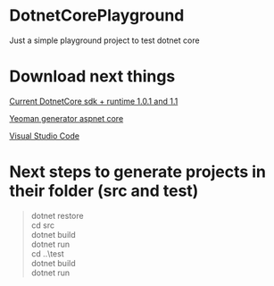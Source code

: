 # DotnetCorePlayground
Just a simple playground project to test dotnet core

# Download next things
[Current DotnetCore sdk + runtime 1.0.1 and 1.1](https://www.microsoft.com/net/download/core)

[Yeoman generator aspnet core](https://github.com/OmniSharp/generator-aspnet)

[Visual Studio Code](https://code.visualstudio.com/Download)

# Next steps to generate projects in their folder (src and test)
> dotnet restore \
> cd src \
> dotnet build \
> dotnet run \
> cd ..\test \
> dotnet build \
> dotnet run
